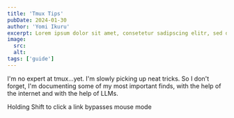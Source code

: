 ```yaml
---
title: 'Tmux Tips'
pubDate: 2024-01-30
author: 'Yomi Ikuru'
excerpt: Lorem ipsum dolor sit amet, consetetur sadipscing elitr, sed diam nonumy eirmod tempor invidunt ut labore et dolore magna aliquyam erat, sed diam voluptua. At vero eos et accusam et justo duo dolores et ea rebum. Stet clita kasd gubergren, no sea takimata sanctus est Lorem ipsum dolor sit amet. Lorem ipsum dolor sit amet, consetetur sadipscing elitr, sed diam nonumy eirmod tempor invidunt ut labore et dolore magna aliquyam erat, sed diam voluptua. At vero eos et accusam et
image:
  src:
  alt:
tags: ['guide']
---
```


I'm no expert at tmux...yet. I'm slowly picking up neat tricks. So I don't forget, I'm documenting some of my most important finds, with the help of the internet and with the help of LLMs.

Holding Shift to click a link bypasses mouse mode

